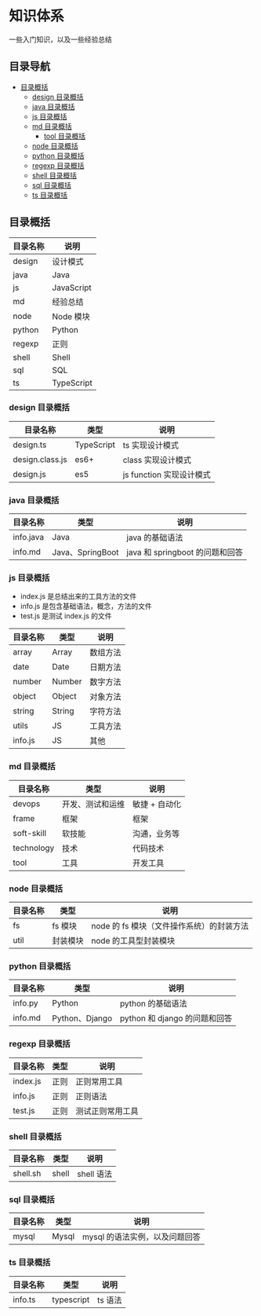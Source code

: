 # 知识体系

一些入门知识，以及一些经验总结
## 目录导航

  - [目录概括](#目录概括)
    - [design 目录概括](#design-目录概括)
    - [java 目录概括](#java-目录概括)
    - [js 目录概括](#js-目录概括)
    - [md 目录概括](#md-目录概括)
      - [tool 目录概括](#tool-目录概括)
    - [node 目录概括](#node-目录概括)
    - [python 目录概括](#python-目录概括)
    - [regexp 目录概括](#regexp-目录概括)
    - [shell 目录概括](#shell-目录概括)
    - [sql 目录概括](#sql-目录概括)
    - [ts 目录概括](#ts-目录概括)

## 目录概括

| 目录名称 | 说明       |
| -------- | ---------- |
| design   | 设计模式   |
| java     | Java       |
| js       | JavaScript |
| md       | 经验总结   |
| node     | Node 模块  |
| python   | Python     |
| regexp   | 正则       |
| shell    | Shell      |
| sql      | SQL        |
| ts       | TypeScript |

### design 目录概括

| 目录名称        | 类型       | 说明                     |
| --------------- | ---------- | ------------------------ |
| design.ts       | TypeScript | ts 实现设计模式          |
| design.class.js | es6+       | class 实现设计模式       |
| design.js       | es5        | js function 实现设计模式 |

### java 目录概括

| 目录名称  | 类型             | 说明                            |
| --------- | ---------------- | ------------------------------- |
| info.java | Java             | java 的基础语法                 |
| info.md   | Java、SpringBoot | java 和 springboot 的问题和回答 |

### js 目录概括

- index.js 是总结出来的工具方法的文件
- info.js 是包含基础语法，概念，方法的文件
- test.js 是测试 index.js 的文件

| 目录名称 | 类型   | 说明     |
| -------- | ------ | -------- |
| array    | Array  | 数组方法 |
| date     | Date   | 日期方法 |
| number   | Number | 数字方法 |
| object   | Object | 对象方法 |
| string   | String | 字符方法 |
| utils    | JS     | 工具方法 |
| info.js  | JS     | 其他     |

### md 目录概括

| 目录名称   | 类型             | 说明          |
| ---------- | ---------------- | ------------- |
| devops     | 开发、测试和运维 | 敏捷 + 自动化 |
| frame      | 框架             | 框架          |
| soft-skill | 软技能           | 沟通，业务等  |
| technology | 技术             | 代码技术      |
| tool       | 工具             | 开发工具      |

### node 目录概括

| 目录名称 | 类型     | 说明                                      |
| -------- | -------- | ----------------------------------------- |
| fs       | fs 模块  | node 的 fs 模块（文件操作系统）的封装方法 |
| util     | 封装模块 | node 的工具型封装模块                     |

### python 目录概括

| 目录名称 | 类型           | 说明                          |
| -------- | -------------- | ----------------------------- |
| info.py  | Python         | python 的基础语法             |
| info.md  | Python、Django | python 和 django 的问题和回答 |

### regexp 目录概括

| 目录名称 | 类型 | 说明             |
| -------- | ---- | ---------------- |
| index.js | 正则 | 正则常用工具     |
| info.js  | 正则 | 正则语法         |
| test.js  | 正则 | 测试正则常用工具 |

### shell 目录概括

| 目录名称 | 类型  | 说明       |
| -------- | ----- | ---------- |
| shell.sh | shell | shell 语法 |

### sql 目录概括

| 目录名称 | 类型  | 说明                           |
| -------- | ----- | ------------------------------ |
| mysql    | Mysql | mysql 的语法实例，以及问题回答 |

### ts 目录概括

| 目录名称 | 类型       | 说明    |
| -------- | ---------- | ------- |
| info.ts  | typescript | ts 语法 |
